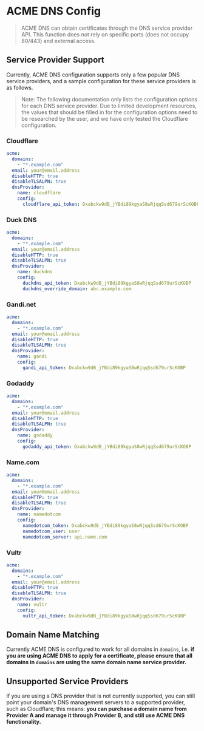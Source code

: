 # ACME DNS Config

> ACME DNS can obtain certificates through the DNS service provider API. This function does not rely on specific ports (does not occupy 80/443) and external access.

## Service Provider Support

Currently, ACME DNS configuration supports only a few popular DNS service providers, and a sample configuration for these service providers is as follows.

> Note: The following documentation only lists the configuration options for each DNS service provider. Due to limited development resources, the values that should be filled in for the configuration options need to be researched by the user, and we have only tested the Cloudflare configuration.

### Cloudflare

```yaml
acme:
  domains:
    - "*.example.com"
  email: your@email.address
  disableHTTP: true
  disableTLSALPN: true
  dnsProvider:
    name: cloudflare
    config:
      cloudflare_api_token: Dxabckw9dB_jYBdi89kgyaS8wRjqqSsd679urScKOBP
```

### Duck DNS

```yaml
acme:
  domains:
    - "*.example.com"
  email: your@email.address
  disableHTTP: true
  disableTLSALPN: true
  dnsProvider:
    name: duckdns
    config:
      duckdns_api_token: Dxabckw9dB_jYBdi89kgyaS8wRjqqSsd679urScKOBP
      duckdns_override_domain: abc.example.com
```

### Gandi.net

```yaml
acme:
  domains:
    - "*.example.com"
  email: your@email.address
  disableHTTP: true
  disableTLSALPN: true
  dnsProvider:
    name: gandi
    config:
      gandi_api_token: Dxabckw9dB_jYBdi89kgyaS8wRjqqSsd679urScKOBP
```

### Godaddy

```yaml
acme:
  domains:
    - "*.example.com"
  email: your@email.address
  disableHTTP: true
  disableTLSALPN: true
  dnsProvider:
    name: godaddy
    config:
      godaddy_api_token: Dxabckw9dB_jYBdi89kgyaS8wRjqqSsd679urScKOBP
```

### Name.com

```yaml
acme:
  domains:
    - "*.example.com"
  email: your@email.address
  disableHTTP: true
  disableTLSALPN: true
  dnsProvider:
    name: namedotcom
    config:
      namedotcom_token: Dxabckw9dB_jYBdi89kgyaS8wRjqqSsd679urScKOBP
      namedotcom_user: user
      namedotcom_server: api.name.com
```

### Vultr

```yaml
acme:
  domains:
    - "*.example.com"
  email: your@email.address
  disableHTTP: true
  disableTLSALPN: true
  dnsProvider:
    name: vultr
    config:
      vultr_api_token: Dxabckw9dB_jYBdi89kgyaS8wRjqqSsd679urScKOBP
```

## Domain Name Matching

Currently ACME DNS is configured to work for all domains in `domains`, i.e. **if you are using ACME DNS to apply for a certificate, please ensure that all domains in `domains` are using the same domain name service provider.**

## Unsupported Service Providers

If you are using a DNS provider that is not currently supported, you can still point your domain's DNS management servers to a supported provider, such as Cloudflare; this means: **you can purchase a domain name from Provider A and manage it through Provider B, and still use ACME DNS functionality.**
